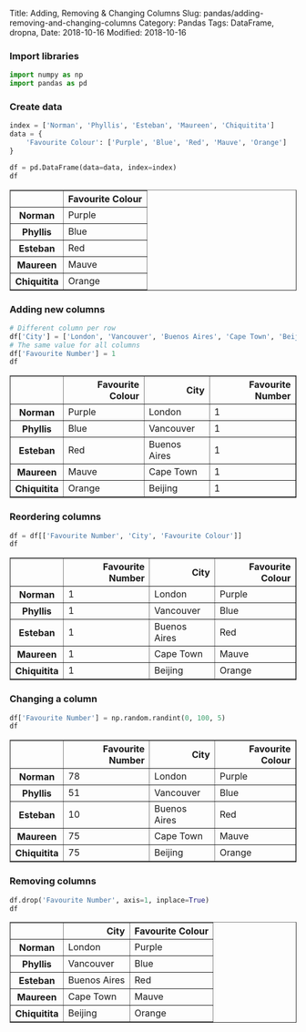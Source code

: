 Title: Adding, Removing & Changing Columns
Slug: pandas/adding-removing-and-changing-columns
Category: Pandas
Tags: DataFrame, dropna, 
Date: 2018-10-16
Modified: 2018-10-16

### Import libraries


```python
import numpy as np
import pandas as pd
```

### Create data


```python
index = ['Norman', 'Phyllis', 'Esteban', 'Maureen', 'Chiquitita']
data = {
    'Favourite Colour': ['Purple', 'Blue', 'Red', 'Mauve', 'Orange']
}

df = pd.DataFrame(data=data, index=index)
df
```




<div>
<style scoped>
    .dataframe tbody tr th:only-of-type {
        vertical-align: middle;
    }

    .dataframe tbody tr th {
        vertical-align: top;
    }

    .dataframe thead th {
        text-align: right;
    }
</style>
<table border="1" class="dataframe">
  <thead>
    <tr style="text-align: right;">
      <th></th>
      <th>Favourite Colour</th>
    </tr>
  </thead>
  <tbody>
    <tr>
      <th>Norman</th>
      <td>Purple</td>
    </tr>
    <tr>
      <th>Phyllis</th>
      <td>Blue</td>
    </tr>
    <tr>
      <th>Esteban</th>
      <td>Red</td>
    </tr>
    <tr>
      <th>Maureen</th>
      <td>Mauve</td>
    </tr>
    <tr>
      <th>Chiquitita</th>
      <td>Orange</td>
    </tr>
  </tbody>
</table>
</div>



### Adding new columns


```python
# Different column per row
df['City'] = ['London', 'Vancouver', 'Buenos Aires', 'Cape Town', 'Beijing']
# The same value for all columns
df['Favourite Number'] = 1
df
```




<div>
<style scoped>
    .dataframe tbody tr th:only-of-type {
        vertical-align: middle;
    }

    .dataframe tbody tr th {
        vertical-align: top;
    }

    .dataframe thead th {
        text-align: right;
    }
</style>
<table border="1" class="dataframe">
  <thead>
    <tr style="text-align: right;">
      <th></th>
      <th>Favourite Colour</th>
      <th>City</th>
      <th>Favourite Number</th>
    </tr>
  </thead>
  <tbody>
    <tr>
      <th>Norman</th>
      <td>Purple</td>
      <td>London</td>
      <td>1</td>
    </tr>
    <tr>
      <th>Phyllis</th>
      <td>Blue</td>
      <td>Vancouver</td>
      <td>1</td>
    </tr>
    <tr>
      <th>Esteban</th>
      <td>Red</td>
      <td>Buenos Aires</td>
      <td>1</td>
    </tr>
    <tr>
      <th>Maureen</th>
      <td>Mauve</td>
      <td>Cape Town</td>
      <td>1</td>
    </tr>
    <tr>
      <th>Chiquitita</th>
      <td>Orange</td>
      <td>Beijing</td>
      <td>1</td>
    </tr>
  </tbody>
</table>
</div>



### Reordering columns


```python
df = df[['Favourite Number', 'City', 'Favourite Colour']]
df
```




<div>
<style scoped>
    .dataframe tbody tr th:only-of-type {
        vertical-align: middle;
    }

    .dataframe tbody tr th {
        vertical-align: top;
    }

    .dataframe thead th {
        text-align: right;
    }
</style>
<table border="1" class="dataframe">
  <thead>
    <tr style="text-align: right;">
      <th></th>
      <th>Favourite Number</th>
      <th>City</th>
      <th>Favourite Colour</th>
    </tr>
  </thead>
  <tbody>
    <tr>
      <th>Norman</th>
      <td>1</td>
      <td>London</td>
      <td>Purple</td>
    </tr>
    <tr>
      <th>Phyllis</th>
      <td>1</td>
      <td>Vancouver</td>
      <td>Blue</td>
    </tr>
    <tr>
      <th>Esteban</th>
      <td>1</td>
      <td>Buenos Aires</td>
      <td>Red</td>
    </tr>
    <tr>
      <th>Maureen</th>
      <td>1</td>
      <td>Cape Town</td>
      <td>Mauve</td>
    </tr>
    <tr>
      <th>Chiquitita</th>
      <td>1</td>
      <td>Beijing</td>
      <td>Orange</td>
    </tr>
  </tbody>
</table>
</div>



### Changing a column


```python
df['Favourite Number'] = np.random.randint(0, 100, 5)
df
```




<div>
<style scoped>
    .dataframe tbody tr th:only-of-type {
        vertical-align: middle;
    }

    .dataframe tbody tr th {
        vertical-align: top;
    }

    .dataframe thead th {
        text-align: right;
    }
</style>
<table border="1" class="dataframe">
  <thead>
    <tr style="text-align: right;">
      <th></th>
      <th>Favourite Number</th>
      <th>City</th>
      <th>Favourite Colour</th>
    </tr>
  </thead>
  <tbody>
    <tr>
      <th>Norman</th>
      <td>78</td>
      <td>London</td>
      <td>Purple</td>
    </tr>
    <tr>
      <th>Phyllis</th>
      <td>51</td>
      <td>Vancouver</td>
      <td>Blue</td>
    </tr>
    <tr>
      <th>Esteban</th>
      <td>10</td>
      <td>Buenos Aires</td>
      <td>Red</td>
    </tr>
    <tr>
      <th>Maureen</th>
      <td>75</td>
      <td>Cape Town</td>
      <td>Mauve</td>
    </tr>
    <tr>
      <th>Chiquitita</th>
      <td>75</td>
      <td>Beijing</td>
      <td>Orange</td>
    </tr>
  </tbody>
</table>
</div>



### Removing columns


```python
df.drop('Favourite Number', axis=1, inplace=True)
df
```




<div>
<style scoped>
    .dataframe tbody tr th:only-of-type {
        vertical-align: middle;
    }

    .dataframe tbody tr th {
        vertical-align: top;
    }

    .dataframe thead th {
        text-align: right;
    }
</style>
<table border="1" class="dataframe">
  <thead>
    <tr style="text-align: right;">
      <th></th>
      <th>City</th>
      <th>Favourite Colour</th>
    </tr>
  </thead>
  <tbody>
    <tr>
      <th>Norman</th>
      <td>London</td>
      <td>Purple</td>
    </tr>
    <tr>
      <th>Phyllis</th>
      <td>Vancouver</td>
      <td>Blue</td>
    </tr>
    <tr>
      <th>Esteban</th>
      <td>Buenos Aires</td>
      <td>Red</td>
    </tr>
    <tr>
      <th>Maureen</th>
      <td>Cape Town</td>
      <td>Mauve</td>
    </tr>
    <tr>
      <th>Chiquitita</th>
      <td>Beijing</td>
      <td>Orange</td>
    </tr>
  </tbody>
</table>
</div>


